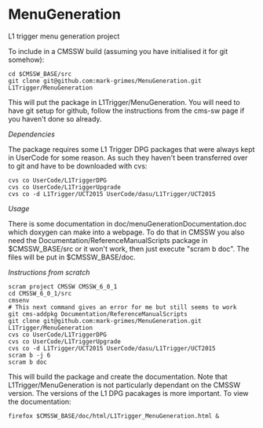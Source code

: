 MenuGeneration
==============

L1 trigger menu generation project

To include in a CMSSW build (assuming you have initialised it for git somehow):

    cd $CMSSW_BASE/src
    git clone git@github.com:mark-grimes/MenuGeneration.git L1Trigger/MenuGeneration
    
This will put the package in L1Trigger/MenuGeneration. You will need to have git setup for github, follow the instructions from the cms-sw page if you haven't done so already.

*Dependencies*

The package requires some L1 Trigger DPG packages that were always kept in UserCode for some reason. As such they haven't been transferred over to git and have to be downloaded with cvs:

    cvs co UserCode/L1TriggerDPG
    cvs co UserCode/L1TriggerUpgrade
    cvs co -d L1Trigger/UCT2015 UserCode/dasu/L1Trigger/UCT2015

*Usage*

There is some documentation in doc/menuGenerationDocumentation.doc which doxygen can make into a webpage. To do that in CMSSW you also need the Documentation/ReferenceManualScripts package in $CMSSW_BASE/src or it won't work, then just execute "scram b doc". The files will be put in $CMSSW_BASE/doc.

*Instructions from scratch*

    scram project CMSSW CMSSW_6_0_1
    cd CMSSW_6_0_1/src
    cmsenv
    # This next command gives an error for me but still seems to work
    git cms-addpkg Documentation/ReferenceManualScripts
    git clone git@github.com:mark-grimes/MenuGeneration.git L1Trigger/MenuGeneration
    cvs co UserCode/L1TriggerDPG
    cvs co UserCode/L1TriggerUpgrade
    cvs co -d L1Trigger/UCT2015 UserCode/dasu/L1Trigger/UCT2015
    scram b -j 6
    scram b doc
    
This will build the package and create the documentation. Note that L1Trigger/MenuGeneration is not particularly dependant on the CMSSW version. The versions of the L1 DPG pacakages is more important. To view the documentation:

    firefox $CMSSW_BASE/doc/html/L1Trigger_MenuGeneration.html &
